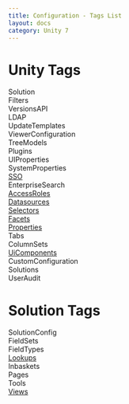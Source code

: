 ```yaml
---
title: Configuration - Tags List
layout: docs
category: Unity 7
---
```

# Unity Tags

Solution  
Filters  
VersionsAPI  
LDAP  
UpdateTemplates  
ViewerConfiguration  
TreeModels  
Plugins  
UIProperties  
SystemProperties  
[SSO](tags-list/sso-tag.md)  
EnterpriseSearch  
[AccessRoles](tags-list/access-roles-tag.md)  
[Datasources](tags-list/datasources-tag.md)  
[Selectors](tags-list/selectors-tag.md)    
[Facets](tags-list/facets-tag.md)  
[Properties](tags-list/properties-tag.md)  
Tabs  
ColumnSets  
[UiComponents](tags-list/ui-components-tag.md)  
CustomConfiguration  
Solutions  
UserAudit

# Solution Tags

SolutionConfig    
FieldSets    
FieldTypes    
[Lookups](tags-list/lookups.md)    
Inbaskets    
Pages    
Tools    
[Views](tags-list/views-tag.md)  
